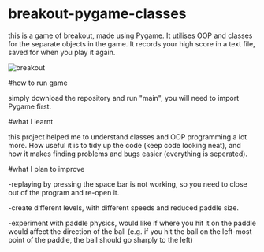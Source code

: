# breakout-pygame-classes
this is a game of breakout, made using Pygame. It utilises OOP and classes for the separate objects in the game. It records your high score in a text file, saved for when you play it again.


![breakout](https://github.com/HarryPilgrim/breakout-pygame-classes/assets/76102114/f02020e0-64e4-4eb2-b66b-b54a54d143d5)


#how to run game

simply download the repository and run "main", you will need to import Pygame first.

#what I learnt

this project helped me to  understand classes and OOP programming a lot more. How useful it is to tidy up the code (keep code looking neat), and how it makes finding problems and bugs easier (everything is seperated).

#what I plan to improve

-replaying by pressing the space bar is not working, so you need to close out of the program and re-open it.

-create different levels, with different speeds and reduced paddle size.

-experiment with paddle physics, would like if where you hit it on the paddle would affect the direction of the ball (e.g. if you hit the ball on the left-most point of the paddle, the ball should go sharply to the left)
